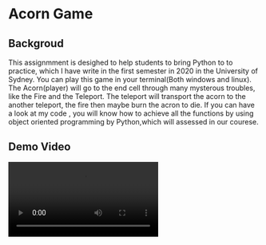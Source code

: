# Acorn Game 

## Backgroud
This assignmment is desighed to help students to bring Python to to practice, which I have write in the first semester in 2020 in the University of Sydney.
You can play this game in your terminal(Both windows and linux). The Acorn(player) will go to the end cell through many mysterous troubles, like the Fire and the Teleport. The teleport will transport the acorn to the another teleport, the fire then maybe burn the acron to die.
If you can have a look at my code , you will know how to achieve all the functions by using object oriented programming by Python,which will assessed in our courese.  

## Demo Video
![Video](https://github.com/Geeksongs/2020_INFO1110_Assignment_Acorn/blob/master/maze.mp4)
